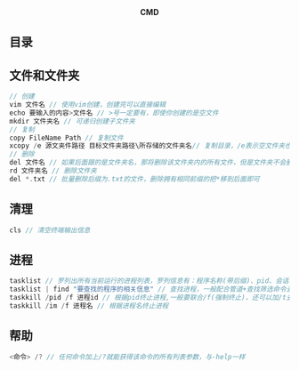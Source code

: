 <div align="center">
<b>CMD</b>
</div>

## 目录


## 文件和文件夹
``` cpp
// 创建
vim 文件名 // 使用vim创建，创建完可以直接编辑
echo 要输入的内容>文件名 // >号一定要有，即使你创建的是空文件
mkdir 文件夹名 // 可递归创建子文件夹
// 复制
copy FileName Path // 复制文件
xcopy /e 源文夹件路径 目标文件夹路径\所存储的文件夹名// 复制目录，/e表示空文件夹也复制，/s则是不复制空文件夹
// 删除
del 文件名 // 如果后面跟的是文件夹名，那将删除该文件夹内的所有文件，但是文件夹不会删除
rd 文件夹名 // 删除文件夹
del *.txt // 批量删除后缀为.txt的文件，删除拥有相同前缀的把*移到后面即可
```
## 清理
``` cpp
cls // 清空终端输出信息
```
## 进程
``` cpp
tasklist // 罗列出所有当前运行的进程列表，罗列信息有：程序名称(带后缀)、pid、会话名、会话、内存使用(单位是k)
tasklist | find "要查找的程序的相关信息" // 查找进程，一般配合管道+查找筛选命令去筛选。
taskkill /pid /f 进程id // 根据pid终止进程,一般要联合/f(强制终止)，还可以加/t去终止由该进程启动的所有子进程
taskkill /im /f 进程名 // 根据进程名终止进程
```
## 帮助
``` cpp
<命令> /? // 任何命令加上/?就能获得该命令的所有列表参数，与-help一样
```